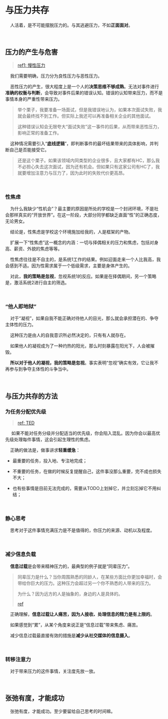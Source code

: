 # 与压力共存

    人活着，是不可能摆脱压力的。与其逃避压力，不如**正面面对**。

    

## 压力的产生与危害

> [ref1: 慢性压力](https://zhuanlan.zhihu.com/p/426177682)

    我们需要明确，压力分为良性压力与恶性压力。

    恶性压力的产生，很大程度上是一个人的**决策思维不够成熟**。无法对事件进行**准确的权衡与判断**，会导致对事件后果的错误认知。错误的认知带来压力，而不是事情本身的严重性带来压力。

> 举个栗子，我要准备一场面试，但是我错误地认为，如果本次面试失败，我就会最终找不到工作。但实际上我还可以再准备相关企业的其他面试。
> 
> 这种错误认知会无限夸大“面试失败”这一事件的后果，从而带来恶性压力，影响正常的准备工作。

    这种情况需要引入“**底线逻辑**”，即判断事件的最坏结果带来的具体影响，并判断自己是否能接受它。

> 还是这个栗子。如果该领域内同类型的企业很多，且大家都有HC，那么我不必担心失去这次面试，因为还有机会。但如果只有这家公司有HC了，我就要增加注意力与压力了，因为此时的失败代价更高昂。

    

### 性焦虑

    为什么我缺少“性机会”？最主要的原因是所处的学校是一个封闭环境，不是社会那样真实的“开放世界”。在这一阶段，大部分同学都缺乏直面“性”的正确态度，无论男女。

    结论是，性焦虑是学校这个环境施加给我的，人是框架的产物。

    扩展一下“性焦虑”这一概念的内涵：一切与择偶相关的压力和焦虑，包括对身高、薪资、外貌的焦虑等等。

    性焦虑往往是不自主的，是系统1工作的结果。例如迎面走来一个人比我高，我会感到不适。因为性需求属于一个低级需求，主要是身体产生的。

    对此，**我的策略是忽视**，忽视系统1的反应。如果是在择偶期间，另一个策略是，激活系统2进行自主的筛选。

    

### “他人即地狱”

    对于“凝视”，如果自我不能正确对待他人的目光，那么就会承担潜在的、争夺主体性的压力。

    这种压力是由人的自我意识所必然决定的，只有有人就存在。

    如果他人的凝视成为了一种灼热的阳光，那么时刻暴露在阳光下，人会被摧毁。

    **所以对于他人的凝视，我的策略是忽视**。事实表明“忽视”确实有效，它让我不再参与到争夺主体性的斗争当中。

    

## 与压力共存的方法

### 为任务分配优先级

> [ref: TED](https://www.bilibili.com/video/BV1jT411U7Z7)

     如果不能对任务分级并分配适当的优先级，你会陷入混乱。因为你会以最高优先级处理每件事情，这会引起生理性的焦虑。

    正确的做法是，做事讲求**轻重缓急**：

- 最重要的任务，投入地、专注地完成；

- 不重要的任务，在做的时候反复提醒自己，这件事没那么重要，完不成也损失不大；

- 也有些事情是目前无法完成的，需要从TODO上划掉它，并立刻忘掉它不用纠结；

    

### 静心思考

    思考对于这件事情充满压力是不是值得的，你压力的来源、动机以及程度。

    

### 减少信息负载

    **信息过载**是会带来精神压力的，最典型的例子就是“同辈压力”。

> 同辈压力是什么？当你周围熟悉的同龄人，在某些方面比你更加幸福时，会带给你巨大的压力。这种压力会超过另一个你不熟悉的人带来的压力。
> 
> 为什么？因为远方的人是抽象的，身边的人是具体的。
> 
> [ref](https://www.zhihu.com/question/23481436)

    正确理解，**信息过载让人痛苦，因为人接收、处理信息的精力是有上限的**。

    如果感觉到“累”，从某个角度来说正是“信息过载”带来焦虑、痛苦。

    减少信息过载最直接有效的措施是**减少从社交媒体的信息摄入**。

    

### 转移注意力

    对于带来压力的这件事情，关注度先放一放。

    

## 张弛有度，才能成功

    张弛有度，才能成功。至少要留给自己思考的时间嘛。
